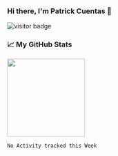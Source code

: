 ### Hi there, I'm Patrick Cuentas 🎉 

![visitor badge](https://visitor-badge.glitch.me/badge?page_id=PatrickCuentas.visitor-badge&left_text=My%20Page%20Visitors)

### :chart_with_upwards_trend: My GitHub Stats

<img height="180em" src="https://github-readme-stats.vercel.app/api?username=PatrickCuentas&show_icons=true&hide_border=true&&count_private=true&include_all_commits=true" />

<!--START_SECTION:waka-->
```text
No Activity tracked this Week
```
<!--END_SECTION:waka-->


